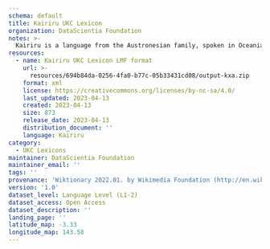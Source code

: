 ```yaml
---
schema: default
title: Kairiru UKC Lexicon
organization: DataScientia Foundation
notes: >-
  Kairiru is a language from the Austronesian family, spoken in Oceania. The UKC Lexicon of Kairiru is represented as a lexico-semantic network. It consists of words, word senses, synsets, as well as sense-level and synset-level relationships.
resources:
  - name: Kairiru UKC Lexicon LMF format
    url: >-
      resources/694b84da-0256-4fa0-b77c-05b33431cd08/output-kxa.zip
    format: xml
    license: https://creativecommons.org/licenses/by-nc-sa/4.0/
    last_updated: 2023-04-13
    created: 2023-04-13
    size: 873
    release_date: 2023-04-13
    distribution_document: ''
    language: Kairiru
category:
  - UKC Lexicons
maintainer: DataScientia Foundation
maintainer_email: ''
tags: ''
provenance: 'Wiktionary 2022.01. by Wikimedia Foundation (http://en.wiktionary.org); Princeton WordNet 2.1 by Princeton University (https://wordnet.princeton.edu)'
version: '1.0'
dataset_level: Language Level (L1-2)
dataset_access: Open Access
dataset_description: ''
landing_page: ''
latitude_map: -3.33
longitude_map: 143.58
---
```


